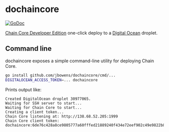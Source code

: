 # dochaincore
[![GoDoc](https://godoc.org/github.com/jbowens/dochaincore?status.svg)](https://godoc.org/github.com/jbowens/dochaincore)

[Chain Core Developer Edition](https://chain.com) one-click deploy to a [Digital Ocean](https://digitalocean.com) droplet.

## Command line

dochaincore exposes a simple command-line utility for deploying Chain Core.

```bash
go install github.com/jbowens/dochaincore/cmd/...
DIGITALOCEAN_ACCESS_TOKEN=... dochaincore
```

Prints output like:
```
Created DigitalOcean droplet 30977065.
Waiting for SSH server to start...
Waiting for Chain Core to start...
Creating a client token...
Chain Core listening at: http://138.68.52.205:1999
Chain Core client token: dochaincore:6de76c428a8ce9805777a60fffed21889240f434e72eef902c49e9822b8a87eb
```
